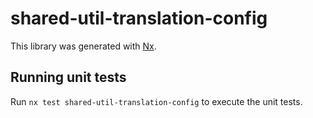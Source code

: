 # shared-util-translation-config

This library was generated with [Nx](https://nx.dev).

## Running unit tests

Run `nx test shared-util-translation-config` to execute the unit tests.
